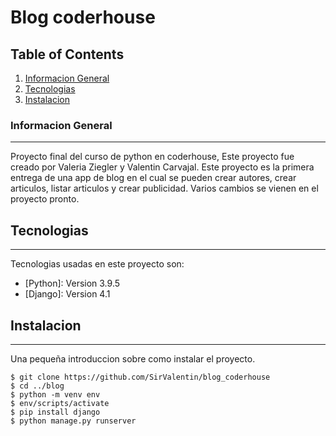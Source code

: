 # Blog coderhouse
## Table of Contents
1. [Informacion General](#general-info)
2. [Tecnologias](#technologies)
3. [Instalacion](#installation)
### Informacion General
***
Proyecto final del curso de python en coderhouse, Este proyecto fue creado por Valeria Ziegler y Valentin Carvajal.
Este proyecto es la primera entrega de una app de blog en el cual se pueden crear autores, crear articulos, listar articulos y crear publicidad.
Varios cambios se vienen en el proyecto pronto.
## Tecnologias
***
Tecnologias usadas en este proyecto son:
* [Python]: Version 3.9.5
* [Django]: Version 4.1
## Instalacion
***
Una pequeña introduccion sobre como instalar el proyecto. 
```
$ git clone https://github.com/SirValentin/blog_coderhouse
$ cd ../blog
$ python -m venv env
$ env/scripts/activate
$ pip install django
$ python manage.py runserver
```
